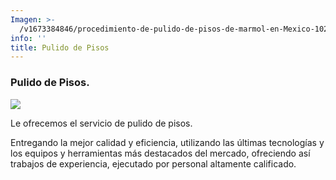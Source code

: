 ```yaml
---
Imagen: >-
  /v1673384846/procedimiento-de-pulido-de-pisos-de-marmol-en-Mexico-1024x683_ka6lgs.jpg
info: ''
title: Pulido de Pisos
---
```

### Pulido de Pisos.

![](https://res.cloudinary.com/novatec/v1673384885/AdobeStock_316301009_th8h4y.jpg)

Le ofrecemos el servicio de pulido de pisos.

Entregando la mejor calidad y eficiencia, utilizando las últimas tecnologías y los equipos y herramientas más destacados del mercado, ofreciendo así trabajos de experiencia, ejecutado por personal altamente calificado.